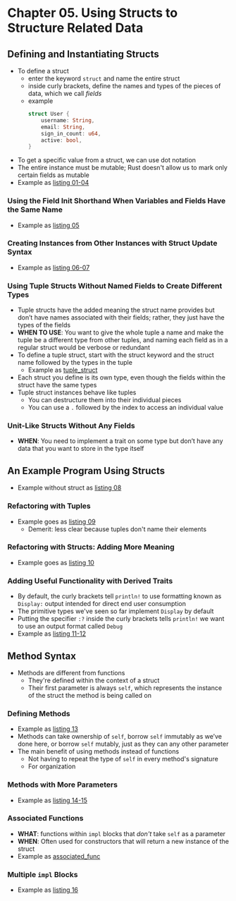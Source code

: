 # Chapter 05. Using Structs to Structure Related Data

## Defining and Instantiating Structs
- To define a struct
  - enter the keyword `struct` and name the entire struct
  - inside curly brackets, define the names and types of the pieces of data, which we call *fields*
  - example
    ```rust
    struct User {
        username: String,
        email: String,
        sign_in_count: u64,
        active: bool,
    }
    ```
- To get a specific value from a struct, we can use dot notation
- The entire instance must be mutable; Rust doesn't allow us to mark only certain fields as mutable
- Example as [listing 01-04](listings/_01_04/src/main.rs)

### Using the Field Init Shorthand When Variables and Fields Have the Same Name
- Example as [listing 05](listings/_05/src/main.rs)

### Creating Instances from Other Instances with Struct Update Syntax
- Example as [listing 06-07](listings/_06_07/src/main.rs)

### Using Tuple Structs Without Named Fields to Create Different Types
- Tuple structs have the added meaning the struct name provides but don’t have names associated with
  their fields; rather, they just have the types of the fields
- **WHEN TO USE**: You want to give the whole tuple a name and make the tuple be a different type from other tuples, and naming each field as in a regular struct would be verbose or redundant
- To define a tuple struct, start with the struct keyword and the struct name followed by the types in the tuple
    - Example as [tuple_struct](listings/tuple_struct/src/main.rs)
- Each struct you define is its own type, even though the fields within the struct have the same types
- Tuple struct instances behave like tuples
  - You can destructure them into their individual pieces
  - You can use a `.` followed by the index to access an individual value

### Unit-Like Structs Without Any Fields
- **WHEN**: You need to implement a trait on some type but don’t have any data that you want to store in the type itself

## An Example Program Using Structs
- Example without struct as [listing 08](listings/_08/src/main.rs)

### Refactoring with Tuples
- Example goes as [listing 09](listings/_09/src/main.rs)
    - Demerit: less clear because tuples don't name their elements

### Refactoring with Structs: Adding More Meaning
- Example goes as [listing 10](listings/_10/src/main.rs)

### Adding Useful Functionality with Derived Traits
- By default, the curly brackets tell `println!` to use formatting known as `Display:` output intended for direct end user consumption
- The primitive types we've seen so far implement `Display` by default
- Putting the specifier `:?` inside the curly brackets tells
`println!` we want to use an output format called `Debug`
- Example as [listing 11-12](listings/_11_12/src/main.rs)

## Method Syntax
- Methods are different from functions 
  - They're defined within the context of a struct 
  - Their first parameter is always `self`, which represents the instance of the struct the method is being called on

### Defining Methods
- Example as [listing 13](listings/_13/src/main.rs)
- Methods can take ownership of `self`, borrow `self` immutably as we’ve done here, or borrow `self` mutably, just as they can any other parameter
- The main benefit of using methods instead of functions 
    - Not having to repeat the type of `self` in every method's signature
    - For organization

### Methods with More Parameters
- Example as [listing 14-15](listings/_14_15/src/main.rs)

### Associated Functions
- **WHAT**: functions within `impl` blocks that *don't* take `self` as a parameter
- **WHEN**: Often used for constructors that will return a new instance of the struct
- Example as [associated_func](listings/associated_func/src/main.rs)

### Multiple `impl` Blocks
- Example as [listing 16](listings/_16/src/main.rs)